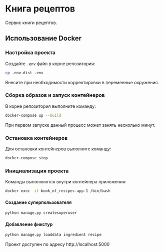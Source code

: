 # Книга рецептов

Сервис книги рецептов.

## Использование Docker

### Настройка проекта

Создайте `.env` файл в корне репозитория:

```bash
cp .env.dist .env
```

Внесите при необходимости корректировки в переменные окружения.

### Сборка образов и запуск контейнеров

В корне репозитория выполните команду:

```bash
docker-compose up --build
```

При первом запуске данный процесс может занять несколько минут.

### Остановка контейнеров

Для остановки контейнеров выполните команду:

```bash
docker-compose stop
```

### Инициализация проекта

Команды выполняются внутри контейнера приложения:

```bash
docker exec -it book_of_recipes-app-1 /bin/bash
```


#### Создание суперпользователя

```bash
python manage.py createsuperuser
```

#### Добавление фикстур

```bash
python manage.py loaddata ingredient recipe
```

Проект доступен по адресу http://localhost:5000